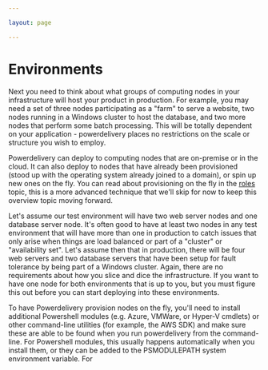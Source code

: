 ```yaml
---

layout: page

---
```


# Environments

Next you need to think about what groups of computing nodes in your infrastructure will host your product in production. For example, you may need a set of three nodes participating as a "farm" to serve a website, two nodes running in a Windows cluster to host the database, and two more nodes that perform some batch processing. This will be totally dependent on your application - powerdelivery places no restrictions on the scale or structure you wish to employ.

Powerdelivery can deploy to computing nodes that are on-premise or in the cloud. It can also deploy to nodes that have already been provisioned (stood up with the operating system already joined to a domain), or spin up new ones on the fly. You can read about provisioning on the fly in the [roles](roles.html) topic, this is a more advanced technique that we'll skip for now to keep this overview topic moving forward.

Let's assume our test environment will have two web server nodes and one database server node. It's often good to have at least two nodes in any test environment that will have more than one in production to catch issues that only arise when things are load balanced or part of a "cluster" or "availability set". Let's assume then that in production, there will be four web servers and two database servers that have been setup for fault tolerance by being part of a Windows cluster. Again, there are no requirements about how you slice and dice the infrastructure. If you want to have one node for both environments that is up to you, but you must figure this out before you can start deploying into these environments.

To have Powerdelivery provision nodes on the fly, you'll need to install additional Powershell modules (e.g. Azure, VMWare, or Hyper-V cmdlets) or other command-line utilities (for example, the AWS SDK) and make sure these are able to be found when you run powerdelivery from the command-line. For Powershell modules, this usually happens automatically when you install them, or they can be added to the PSMODULEPATH system environment variable. For 